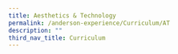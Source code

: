 ```yaml
---
title: Aesthetics & Technology
permalink: /anderson-experience/Curriculum/AT
description: ""
third_nav_title: Curriculum
---
```

